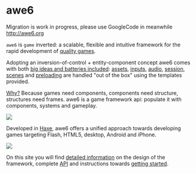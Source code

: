# awe6
Migration is work in progress, please use GoogleCode in meanwhile
http://awe6.org

`awe6` is `game` inverted: a scalable, flexible and intuitive framework for the rapid development of [quality games](ShowCase).

Adopting an inversion-of-control + entity-component concept awe6 comes with both [big ideas and batteries included](Home): [assets](Component-Assets), [inputs](Component-Inputs), [audio](Component-Audio), [session](Component-Session), [scenes](Component-Scene) and [preloading](Component-Preloader) are handled "out of the box" using the templates provided.

[Why?](Developer-Benefits) Because games need components, components need structure, structures need frames.  awe6 is a game framework api: populate it with components, systems and gameplay.

![](https://raw.githubusercontent.com/hypersurge/awe6/master/docs/images/awe6Overview.png)

Developed in [Haxe](http://www.haxe.org), awe6 offers a unified approach towards developing games targeting Flash, HTML5, desktop, Android and iPhone.

![](https://raw.githubusercontent.com/hypersurge/awe6/master/docs/images/platformLogos.png)

On this site you will find [detailed information](Home) on the design of the framework, complete [API](http://htmlpreview.github.io/?https://raw.githubusercontent.com/hypersurge/awe6/api/index.html) and instructions towards [getting started](Quick-Start).

